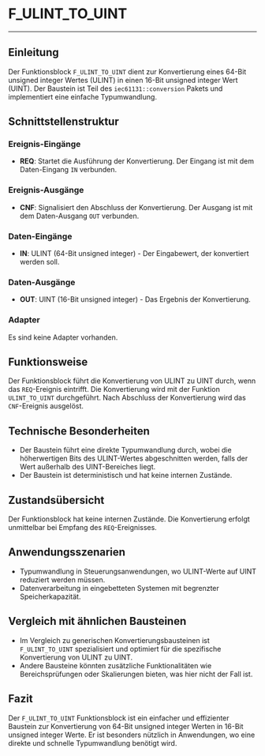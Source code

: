 # F_ULINT_TO_UINT

* * * * * * * * * *
## Einleitung
Der Funktionsblock `F_ULINT_TO_UINT` dient zur Konvertierung eines 64-Bit unsigned integer Wertes (ULINT) in einen 16-Bit unsigned integer Wert (UINT). Der Baustein ist Teil des `iec61131::conversion` Pakets und implementiert eine einfache Typumwandlung.

## Schnittstellenstruktur

### **Ereignis-Eingänge**
- **REQ**: Startet die Ausführung der Konvertierung. Der Eingang ist mit dem Daten-Eingang `IN` verbunden.

### **Ereignis-Ausgänge**
- **CNF**: Signalisiert den Abschluss der Konvertierung. Der Ausgang ist mit dem Daten-Ausgang `OUT` verbunden.

### **Daten-Eingänge**
- **IN**: ULINT (64-Bit unsigned integer) - Der Eingabewert, der konvertiert werden soll.

### **Daten-Ausgänge**
- **OUT**: UINT (16-Bit unsigned integer) - Das Ergebnis der Konvertierung.

### **Adapter**
Es sind keine Adapter vorhanden.

## Funktionsweise
Der Funktionsblock führt die Konvertierung von ULINT zu UINT durch, wenn das `REQ`-Ereignis eintrifft. Die Konvertierung wird mit der Funktion `ULINT_TO_UINT` durchgeführt. Nach Abschluss der Konvertierung wird das `CNF`-Ereignis ausgelöst.

## Technische Besonderheiten
- Der Baustein führt eine direkte Typumwandlung durch, wobei die höherwertigen Bits des ULINT-Wertes abgeschnitten werden, falls der Wert außerhalb des UINT-Bereiches liegt.
- Der Baustein ist deterministisch und hat keine internen Zustände.

## Zustandsübersicht
Der Funktionsblock hat keine internen Zustände. Die Konvertierung erfolgt unmittelbar bei Empfang des `REQ`-Ereignisses.

## Anwendungsszenarien
- Typumwandlung in Steuerungsanwendungen, wo ULINT-Werte auf UINT reduziert werden müssen.
- Datenverarbeitung in eingebetteten Systemen mit begrenzter Speicherkapazität.

## Vergleich mit ähnlichen Bausteinen
- Im Vergleich zu generischen Konvertierungsbausteinen ist `F_ULINT_TO_UINT` spezialisiert und optimiert für die spezifische Konvertierung von ULINT zu UINT.
- Andere Bausteine könnten zusätzliche Funktionalitäten wie Bereichsprüfungen oder Skalierungen bieten, was hier nicht der Fall ist.

## Fazit
Der `F_ULINT_TO_UINT` Funktionsblock ist ein einfacher und effizienter Baustein zur Konvertierung von 64-Bit unsigned integer Werten in 16-Bit unsigned integer Werte. Er ist besonders nützlich in Anwendungen, wo eine direkte und schnelle Typumwandlung benötigt wird.